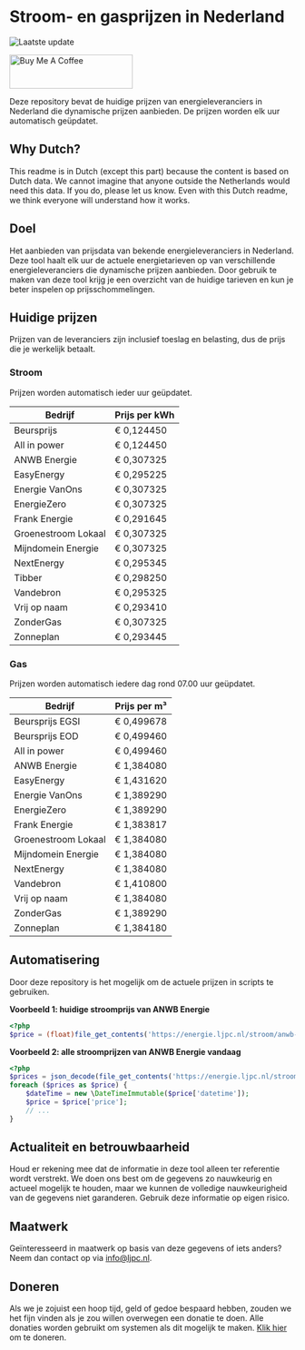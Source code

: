 # Stroom- en gasprijzen in Nederland

![Laatste update](https://img.shields.io/badge/laatste%20update-2025--02--16%2015%3A00%20CET-brightgreen)

<a href="https://www.buymeacoffee.com/Lars-" target="_blank"><img src="https://cdn.buymeacoffee.com/buttons/v2/default-orange.png" alt="Buy Me A Coffee" height="60" style="height: 60px !important;width: 217px !important;" ></a>

Deze repository bevat de huidige prijzen van energieleveranciers in Nederland die dynamische prijzen aanbieden. De prijzen worden elk uur automatisch geüpdatet.

## Why Dutch?

This readme is in Dutch (except this part) because the content is based on Dutch data. We cannot imagine that anyone outside the Netherlands would need this data. If you do, please let us know. Even with this Dutch readme, we think
everyone will understand how it works.

## Doel

Het aanbieden van prijsdata van bekende energieleveranciers in Nederland. Deze tool haalt elk uur de actuele energietarieven op van verschillende energieleveranciers die dynamische prijzen aanbieden. Door gebruik te maken van deze tool
krijg je een overzicht van de huidige tarieven en kun je beter inspelen op prijsschommelingen.

## Huidige prijzen

Prijzen van de leveranciers zijn inclusief toeslag en belasting, dus de prijs die je werkelijk betaalt.

### Stroom

Prijzen worden automatisch ieder uur geüpdatet.

 Bedrijf | Prijs per kWh 
---------|---------------
Beursprijs | € 0,124450
All in power | € 0,124450
ANWB Energie | € 0,307325
EasyEnergy | € 0,295225
Energie VanOns | € 0,307325
EnergieZero | € 0,307325
Frank Energie | € 0,291645
Groenestroom Lokaal | € 0,307325
Mijndomein Energie | € 0,307325
NextEnergy | € 0,295345
Tibber | € 0,298250
Vandebron | € 0,295325
Vrij op naam | € 0,293410
ZonderGas | € 0,307325
Zonneplan | € 0,293445


### Gas

Prijzen worden automatisch iedere dag rond 07.00 uur geüpdatet.

 Bedrijf | Prijs per m³ 
---------|--------------
Beursprijs EGSI | € 0,499678
Beursprijs EOD | € 0,499460
All in power | € 0,499460
ANWB Energie | € 1,384080
EasyEnergy | € 1,431620
Energie VanOns | € 1,389290
EnergieZero | € 1,389290
Frank Energie | € 1,383817
Groenestroom Lokaal | € 1,384080
Mijndomein Energie | € 1,384080
NextEnergy | € 1,384080
Vandebron | € 1,410800
Vrij op naam | € 1,384080
ZonderGas | € 1,389290
Zonneplan | € 1,384180


## Automatisering

Door deze repository is het mogelijk om de actuele prijzen in scripts te gebruiken.

**Voorbeeld 1: huidige stroomprijs van ANWB Energie**

```php
<?php
$price = (float)file_get_contents('https://energie.ljpc.nl/stroom/anwb-energie-nu.txt');

```

**Voorbeeld 2: alle stroomprijzen van ANWB Energie vandaag**

```php
<?php
$prices = json_decode(file_get_contents('https://energie.ljpc.nl/stroom/all-in-power-vandaag.json'),true);
foreach ($prices as $price) {
    $dateTime = new \DateTimeImmutable($price['datetime']);
    $price = $price['price'];
    // ...
}
```

## Actualiteit en betrouwbaarheid

Houd er rekening mee dat de informatie in deze tool alleen ter referentie wordt verstrekt. We doen ons best om de gegevens zo nauwkeurig en actueel mogelijk te houden, maar we kunnen de volledige nauwkeurigheid van de gegevens niet
garanderen. Gebruik deze informatie op eigen risico.

## Maatwerk

Geïnteresseerd in maatwerk op basis van deze gegevens of iets anders? Neem dan contact op
via [info@ljpc.nl](mailto:info@ljpc.nl?subject=Energie%20prijzen).

## Doneren

Als we je zojuist een hoop tijd, geld of gedoe bespaard hebben, zouden we het fijn vinden als je zou willen overwegen een
donatie te doen. Alle donaties worden gebruikt om systemen als dit mogelijk te
maken. [Klik hier](https://www.buymeacoffee.com/Lars-) om te doneren.
